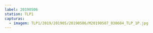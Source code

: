 ```yaml
---
label: 20190506
station: TLP1
capturas:
  - imagem: TLP1/2019/201905/20190506/M20190507_030604_TLP_1P.jpg
---
```

